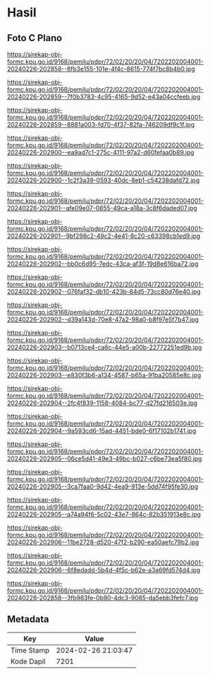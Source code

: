 # Hasil

## Foto C Plano

https://sirekap-obj-formc.kpu.go.id/9168/pemilu/pdpr/72/02/20/20/04/7202202004001-20240226-202858--8fb3e155-101e-4f4c-8615-774f7bc8b4b0.jpg

https://sirekap-obj-formc.kpu.go.id/9168/pemilu/pdpr/72/02/20/20/04/7202202004001-20240226-202859--7f0b3783-4c95-4165-9d52-e43a04ccfeeb.jpg

https://sirekap-obj-formc.kpu.go.id/9168/pemilu/pdpr/72/02/20/20/04/7202202004001-20240226-202859--8881a003-fd70-4f37-82fa-746209df9c1f.jpg

https://sirekap-obj-formc.kpu.go.id/9168/pemilu/pdpr/72/02/20/20/04/7202202004001-20240226-202900--ea9ad7c1-275c-4111-97a2-d60fefaa0b89.jpg

https://sirekap-obj-formc.kpu.go.id/9168/pemilu/pdpr/72/02/20/20/04/7202202004001-20240226-202900--1c2f3a39-0593-40dc-8eb1-c54238dafd72.jpg

https://sirekap-obj-formc.kpu.go.id/9168/pemilu/pdpr/72/02/20/20/04/7202202004001-20240226-202901--afe09e07-0855-49ca-a18a-3c8f6daded07.jpg

https://sirekap-obj-formc.kpu.go.id/9168/pemilu/pdpr/72/02/20/20/04/7202202004001-20240226-202901--9bf298c2-49c2-4e41-8c20-c63398cb1ed9.jpg

https://sirekap-obj-formc.kpu.go.id/9168/pemilu/pdpr/72/02/20/20/04/7202202004001-20240226-202902--bb0c6d95-7edc-43ca-af3f-19d8e616ba72.jpg

https://sirekap-obj-formc.kpu.go.id/9168/pemilu/pdpr/72/02/20/20/04/7202202004001-20240226-202902--076faf32-db10-423b-84d5-73cc80d76e40.jpg

https://sirekap-obj-formc.kpu.go.id/9168/pemilu/pdpr/72/02/20/20/04/7202202004001-20240226-202902--d39a143d-70e8-47a2-98a0-b8f97e5f7b47.jpg

https://sirekap-obj-formc.kpu.go.id/9168/pemilu/pdpr/72/02/20/20/04/7202202004001-20240226-202903--b0713ce4-ca6c-44e5-a00b-22772251ed9b.jpg

https://sirekap-obj-formc.kpu.go.id/9168/pemilu/pdpr/72/02/20/20/04/7202202004001-20240226-202903--e830f3b6-a134-4587-b65a-91ba20585e8c.jpg

https://sirekap-obj-formc.kpu.go.id/9168/pemilu/pdpr/72/02/20/20/04/7202202004001-20240226-202904--2fc4f839-1158-4084-bc77-d27fd216503e.jpg

https://sirekap-obj-formc.kpu.go.id/9168/pemilu/pdpr/72/02/20/20/04/7202202004001-20240226-202904--9a593cd6-15ad-4451-bde0-6f17102b1741.jpg

https://sirekap-obj-formc.kpu.go.id/9168/pemilu/pdpr/72/02/20/20/04/7202202004001-20240226-202905--06ce5d41-49e3-49bc-b027-c6be73ea5f80.jpg

https://sirekap-obj-formc.kpu.go.id/9168/pemilu/pdpr/72/02/20/20/04/7202202004001-20240226-202905--3ca7faa0-9d42-4ea9-913e-5dd74f95fe30.jpg

https://sirekap-obj-formc.kpu.go.id/9168/pemilu/pdpr/72/02/20/20/04/7202202004001-20240226-202905--a74a94f6-5c02-43e7-864c-82b351913e8c.jpg

https://sirekap-obj-formc.kpu.go.id/9168/pemilu/pdpr/72/02/20/20/04/7202202004001-20240226-202906--11be2728-d520-47f2-b290-ea50aefc79b2.jpg

https://sirekap-obj-formc.kpu.go.id/9168/pemilu/pdpr/72/02/20/20/04/7202202004001-20240226-202906--6f8edadd-5b4d-4f5c-b62e-a3a69fd574d4.jpg

https://sirekap-obj-formc.kpu.go.id/9168/pemilu/pdpr/72/02/20/20/04/7202202004001-20240226-202858--3fb983fe-0b90-4dc3-9065-da5ebb3fefc7.jpg


## Metadata

| Key        | Value               |
| ---------- | ------------------- |
| Time Stamp | 2024-02-26 21:03:47 |
| Kode Dapil | 7201                |



